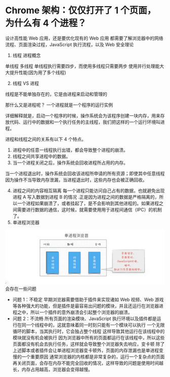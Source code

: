 # Chrome 架构：仅仅打开了 1 个页面，为什么有 4 个进程？

设计高性能 Web 应用，还是要优化现有的 Web 应用 都需要了解浏览器中的网络流程、页面渲染过程，JavaScript 执行流程，以及 Web 安全理论

1. 线程 进程概念

单线程 多线程 单线程执行需要四步，而使用多线程只需要两步 使用并行处理能大大提升性能(因为用了多个线程)

2. 线程 VS 进程

线程是不能单独存在的，它是由进程来启动和管理的

那什么又是进程呢？ 一个进程就是一个程序的运行实例

详细解释就是，启动一个程序的时候，操作系统会为该程序创建一块内存，用来存放代码、运行中的数据和一个执行任务的主线程，我们把这样的一个运行环境叫进程。

进程和线程之间的关系有以下 4 个特点。

1. 进程中的任意一线程执行出错，都会导致整个进程的崩溃。
2. 线程之间共享进程中的数据。
3. 当一个进程关闭之后，操作系统会回收进程所占用的内存。

当一个进程退出时，操作系统会回收该进程所申请的所有资源；即使其中任意线程因为操作不当导致内存泄漏，当进程退出时，这些内存也会被正确回收。

4. 进程之间的内容相互隔离
   每一个进程只能访问自己占有的数据，也就避免出现进程 A 写入数据到进程 B 的情况 .正是因为进程之间的数据是严格隔离的，所以一个进程如果崩溃了，或者挂起了，是不会影响到其他进程的。如果进程之间需要进行数据的通信，这时候，就需要使用用于进程间通信（IPC）的机制了。
5. 单进程浏览器

![单进程浏览器](../static/img/brower1.png)
会存在一些问题

- 问题 1：不稳定
  早期浏览器需要借助于插件来实现诸如 Web 视频、Web 游戏等各种强大的功能，但是插件是最容易出问题的模块，并且还运行在浏览器进程之中，所以一个插件的意外崩溃会引起整个浏览器的崩溃。
- 问题 2：不流畅
  所有页面的渲染模块、JavaScript 执行环境以及插件都是运行在同一个线程中的，这就意味着同一时刻只能有一个模块可以执行
  一个无限循环的脚本，当其执行时，它会独占整个线程 这样导致其他运行在该线程中的模块就没有机会被执行 因为浏览器中所有的页面都运行在该线程中，所以这些页面都没有机会去执行任务，这样就会导致整个浏览器失去响应，变卡顿
  除了上述脚本或者插件会让单进程浏览器变卡顿外，页面的内存泄漏也是单进程变慢的一个重要原因
  通常浏览器的内核都是非常复杂的，运行一个复杂点的页面再关闭页面，会存在内存不能完全回收的情况，这样导致的问题是使用时间越长，内存占用越高，浏览器会变得越慢。

